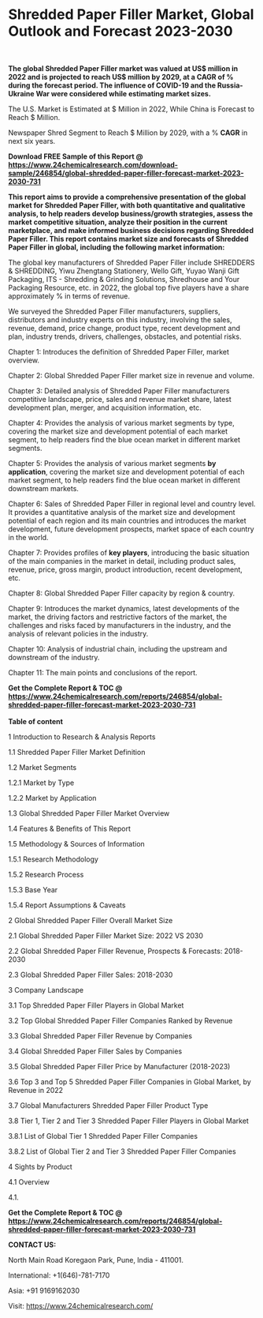 <h1>Shredded Paper Filler Market, Global Outlook and Forecast 2023-2030</h1><br/><p><strong>The global Shredded Paper Filler market was valued at US$ million in 2022 and is projected to reach US$ million by 2029, at a <strong>CAGR</strong> of % during the forecast period. The influence of COVID-19 and the Russia-Ukraine War were considered while estimating market sizes.</strong></p><p>The U.S. Market is Estimated at $ Million in 2022, While China is Forecast to Reach $ Million.</p><p>Newspaper Shred Segment to Reach $ Million by 2029, with a % <strong>CAGR</strong> in next six years.</p><div><b>Download FREE Sample of this Report @ <a href="https://www.24chemicalresearch.com/download-sample/246854/global-shredded-paper-filler-forecast-market-2023-2030-731">https://www.24chemicalresearch.com/download-sample/246854/global-shredded-paper-filler-forecast-market-2023-2030-731</a></b></div><p><strong>This report aims to provide a comprehensive presentation of the global market for Shredded Paper Filler, with both quantitative and qualitative analysis, to help readers develop business/growth strategies, assess the market competitive situation, analyze their position in the current marketplace, and make informed business decisions regarding Shredded Paper Filler. This report contains market size and forecasts of Shredded Paper Filler in global, including the following market information:</strong></p><p>The global key manufacturers of Shredded Paper Filler include SHREDDERS & SHREDDING, Yiwu Zhengtang Stationery, Wello Gift, Yuyao Wanji Gift Packaging, ITS - Shredding & Grinding Solutions, Shredhouse and Your Packaging Resource, etc. in 2022, the global top five players have a share approximately % in terms of revenue.</p><p>We surveyed the Shredded Paper Filler manufacturers, suppliers, distributors and industry experts on this industry, involving the sales, revenue, demand, price change, product type, recent development and plan, industry trends, drivers, challenges, obstacles, and potential risks.</p><p>Chapter 1: Introduces the definition of Shredded Paper Filler, market overview.</p><p>Chapter 2: Global Shredded Paper Filler market size in revenue and volume.</p><p>Chapter 3: Detailed analysis of Shredded Paper Filler manufacturers competitive landscape, price, sales and revenue market share, latest development plan, merger, and acquisition information, etc.</p><p>Chapter 4: Provides the analysis of various market segments by type, covering the market size and development potential of each market segment, to help readers find the blue ocean market in different market segments.</p><p>Chapter 5: Provides the analysis of various market segments <strong>by application</strong>, covering the market size and development potential of each market segment, to help readers find the blue ocean market in different downstream markets.</p><p>Chapter 6: Sales of Shredded Paper Filler in regional level and country level. It provides a quantitative analysis of the market size and development potential of each region and its main countries and introduces the market development, future development prospects, market space of each country in the world.</p><p>Chapter 7: Provides profiles of <strong>key players</strong>, introducing the basic situation of the main companies in the market in detail, including product sales, revenue, price, gross margin, product introduction, recent development, etc.</p><p>Chapter 8: Global Shredded Paper Filler capacity by region & country.</p><p>Chapter 9: Introduces the market dynamics, latest developments of the market, the driving factors and restrictive factors of the market, the challenges and risks faced by manufacturers in the industry, and the analysis of relevant policies in the industry.</p><p>Chapter 10: Analysis of industrial chain, including the upstream and downstream of the industry.</p><p>Chapter 11: The main points and conclusions of the report.</p><div><b>Get the Complete Report & TOC @ <a href="https://www.24chemicalresearch.com/reports/246854/global-shredded-paper-filler-forecast-market-2023-2030-731">https://www.24chemicalresearch.com/reports/246854/global-shredded-paper-filler-forecast-market-2023-2030-731</a></b></div><br><b>Table of content</b><p>1 Introduction to Research & Analysis Reports<br />
 
  1.1 Shredded Paper Filler Market Definition<br />
 
  1.2 Market Segments<br />
 
  1.2.1 Market by Type<br />
 
  1.2.2 Market by Application<br />
 
  1.3 Global Shredded Paper Filler Market Overview<br />
 
  1.4 Features & Benefits of This Report<br />
 
  1.5 Methodology & Sources of Information<br />
 
  1.5.1 Research Methodology<br />
 
  1.5.2 Research Process<br />
 
  1.5.3 Base Year<br />
 
  1.5.4 Report Assumptions & Caveats<br />
 
 2 Global Shredded Paper Filler Overall Market Size<br />
 
  2.1 Global Shredded Paper Filler Market Size: 2022 VS 2030<br />
 
  2.2 Global Shredded Paper Filler Revenue, Prospects & Forecasts: 2018-2030<br />
 
  2.3 Global Shredded Paper Filler Sales: 2018-2030<br />
 
 3 Company Landscape<br />
 
  3.1 Top Shredded Paper Filler Players in Global Market<br />
 
  3.2 Top Global Shredded Paper Filler Companies Ranked by Revenue<br />
 
  3.3 Global Shredded Paper Filler Revenue by Companies<br />
 
  3.4 Global Shredded Paper Filler Sales by Companies<br />
 
  3.5 Global Shredded Paper Filler Price by Manufacturer (2018-2023)<br />
 
  3.6 Top 3 and Top 5 Shredded Paper Filler Companies in Global Market, by Revenue in 2022<br />
 
  3.7 Global Manufacturers Shredded Paper Filler Product Type<br />
 
  3.8 Tier 1, Tier 2 and Tier 3 Shredded Paper Filler Players in Global Market<br />
 
  3.8.1 List of Global Tier 1 Shredded Paper Filler Companies<br />
 
  3.8.2 List of Global Tier 2 and Tier 3 Shredded Paper Filler Companies<br />
 
 4 Sights by Product<br />
 
  4.1 Overview<br />
 
  4.1.<br><div><b>Get the Complete Report & TOC @ <a href="https://www.24chemicalresearch.com/reports/246854/global-shredded-paper-filler-forecast-market-2023-2030-731">https://www.24chemicalresearch.com/reports/246854/global-shredded-paper-filler-forecast-market-2023-2030-731</a></b></div></p>
 
 <b>CONTACT US:</b><br>
 
 North Main Road Koregaon Park, Pune, India - 411001.<br/>
 
 International: +1(646)-781-7170<br/>
 
 Asia: +91 9169162030<br/>
 
 Visit: <a href="https://www.24chemicalresearch.com/">https://www.24chemicalresearch.com/</a>
 
 <br>